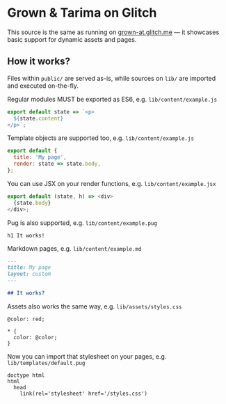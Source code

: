 # Grown & Tarima on Glitch

This source is the same as running on [grown-at.glitch.me](https://grown-at.glitch.me/) &mdash; it showcases basic support for dynamic assets and pages.

## How it works?

Files within `public/` are served as-is, while sources on `lib/` are imported and executed on-the-fly.

Regular modules MUST be exported as ES6, e.g. `lib/content/example.js`

```js
export default state => `<p>
  ${state.content}
</p>`;
```

Template objects are supported too, e.g. `lib/content/example.js`

```js
export default {
  title: 'My page',
  render: state => state.body,
};
```

You can use JSX on your render functions, e.g. `lib/content/example.jsx`

```js
export default (state, h) => <div>
  {state.body}
</div>;
```

Pug is also supported, e.g. `lib/content/example.pug`

```pug
h1 It works!
```

Markdown pages, e.g. `lib/content/example.md`

```markdown
---
title: My page
layout: custom
---

## It works?
```

Assets also works the same way, e.g. `lib/assets/styles.css`

```less
@color: red;

* {
  color: @color;
}
```

Now you can import that stylesheet on your pages, e.g. `lib/templates/default.pug`

```pug
doctype html
html
  head
    link(rel='stylesheet' href='/styles.css')
```
